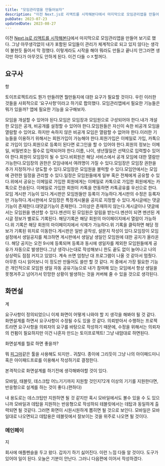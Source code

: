 ```yaml
---
title: "모임관리앱을 만들어보자"
description: "이전 Next.js로 리액트를 시작해본다에서 마지막으로 모임관리앱을 만들어 보기로 했다. 그냥 아무생각없이 내가 포함된 모임들이 관리가 체계적으로 되고 있지 않다는 생각이 불현듯 들어서 막 정했다. 이렇게라도 시작을 해야 뭐라도 만들고 끝나지 안그러면 생각만 하다가 아무것도 안하게 된다..."
pubDate: 2023-07-23
updatedDate: 2023-08-27
---
```


이전 [Next.js로 리액트를 시작해본다](__GHOST_URL__/nextjs-%EB%A1%9C-react-%EB%A5%BC-%EC%8B%9C%EC%9E%91-%ED%95%B4-%EB%B3%B8%EB%8B%A4/)에서 마지막으로 모임관리앱을 만들어 보기로 했다. 그냥 아무생각없이 내가 포함된 모임들이 관리가 체계적으로 되고 있지 않다는 생각이 불현듯 들어서 막 정했다. 이렇게라도 시작을 해야 뭐라도 만들고 끝나지 안그러면 생각만 하다가 아무것도 안하게 된다. 이건 다들 ㅇㅈ할꺼다.

## 요구사

항

토이프로젝트라도 뭔가 만들려면 뭘만들지에 대한 요구가 필요할 것이다. 우린 이러한 것들을 사회적으로 ‘요구사항’이라고 하기로 합의했다. 모임관리앱에서 필요한 기능들은 뭐가 있을까? 앱에 필요한 기능을 요구해보자.

모임을 개설할 수 있어야 된다.모임은 모임장과 모임원으로 구성되어야 한다.내가 개설한 모임은 공개, 비공개를 설정할 수 있어야 한다.모임원들은 자신이 속한 비공개 모임을 열람할 수 있어요. 하지만 속하지 않은 비공개 모임은 열람할 수 없어야 한다.이러한 기능들을 이용하기 위해서는 회원가입이 가능해야 한다.회원가입은 이메일로 가입, 카톡으로 가입이 있다.회원으로 등록이 된다면 로그인을 할 수 있어야 한다.회원의 정보는 이메일, 비밀번호는 필수로 입력되어야 한다.이름, 나이, 생년월일은 선택으로 입력할수 있어야 한다.회원이 모임장이 될 수 있다.비회원은 해당 서비스에서 공개 모임에 대한 열람만 가능한다.모임장의 권한은 모임내에서 여려명이 가질 수 있다.모임장은 모임장 권한을 추가 지정하거나 양도할 수 있다.모임장은 모임원을 블럭할 수 있다.모임안에서는 모임에 관련한 일정을 관리할 수 있다.일정은 모임원들에게 일부 혹은 전체에게 공유할 수 있다.위에서 공유는 이메일로 가입한 회원에게는 이메일로 카톡으로 가입한 회원에게는 카톡으로 전송된다. 이메일로 가입한 회원이 카톡을 연동하면 카톡공유를 우선으로 한다.모임 게시판 기능이 있다.게시판은 모임원들만 등록이 가능하다.게시판의 수정은 등록자만 가능하다.게시판에서 모임장은 특정게시물을 공지로 지정할 수 있다.게시글에는 댓글기능이 존재한다.대댓글기능이 존재한다. 그이상은 존재하지 않는다.게시글이나 댓글에서는 모임원을 멘션할 수 있다.멘션이 된 모임원은 알림을 받는다.멘션이 되면 멘션된 게시글 정보가 별로도 기록된다. 해당기록은 해당 회원의 마이페이지에서 열람이 가능하다.위 기록은 해당 회원의 마이페이지에서 삭제가 가능하다.위 기록을 클릭하면 해당 정보가 기록된 위치로 이동한다.게시판은 일반 글작성, 설문지 작성이 있다.모임장이 모임 설정에서 생일공지를 체크하면 게시판에서 생일날 생일인 모임원에 대한 공지가 올라온다. 해당 공지는 오전 9시에 등록되며 등록과 동시에 생일자를 제외한 모임원들에게 공유가 자동으로 발생한다.그냥 생각나는대로 작성해보니 한도 끝도 없이 늘어나고 나의 상상력도 점점 커지고 있었다. 계속 쓰면 엄청난 대 프로그램이 나올 것 같아서 멈췄다. 아무튼 다시 읽어보니 이 정도만 만들어도 쓸만 할 것 같다. 저 중에서 가장 필요한 기능은 개인적으로 모임원 생일 자동 공유기능으로 내가 참여해 있는 모임에서 항상 생일을 못챙겨주고 넘어가서 민망한 상황이 발생하는 것을 커버해 줄 수 있을 것으로 생각된다.

## 화면설

계

요구사항이 정의되었으니 이제 화면이 어떻게 나와야 할 지 생각을 해봐야 될 것 같다. 화면설계를 하면서 요구사항이 수정될 수도 있을 것 같다. 의뢰받아서 수행하는 프로젝트라면 요구사항을 의뢰자의 요구를 바탕으로 작성하기 때문에, 수정을 위해서는 의뢰자의 컨펌이 필요하지만 이건 나혼자 만드는 토이프로젝트! 그냥 내맘대로 하면된다.

화면설계를 뭘로 하면 좋을까?

뭐 [피그마](https://www.figma.com/)같은 툴을 사용해도 되지만.. 귀찮다. 종이에 그리듯이 그냥 나의 아이패드미니 혹은 아이패드프로를 이용해서 작성하기로 결정한다.

본격적으로 화면설계를 하기전에 생각해봐야할 것이 있다.

모바일, 태블릿, 데스크탑 어느기기까지 지원할 것인지?2개 이상의 기기를 지원한다면, 반응형으로 설계를 하는 것이 좋다.(편하다)

내 용도로는 데스크탑만 지원하면 될 것 같지만 혹시 모바일에서도 볼수 있을 수 도 있으니까 모바일과 데탑을 지원하는 반응형으로 작성하되 테블릿에서는 데탑과 동일하게 출력되면 될 것같다. 그러면 화면이 시원시원하게 뽑히면 될 것으로 보인다. 모바일은 모바일대로 나오면되고 데탑용은 테블릿에서 잘보이는 것을 위주로 나오면 될 것이다.

### 메인페이

지

회사에 애플펜슬을 두고 왔다. 갑자기 하기 싫어진다. 이런 느낌 다들 알 것이다. 도구가 있어야 일이 된다. 오늘은 기분이 안난다. 그러니 다음편에 이어서 작성하겠다.